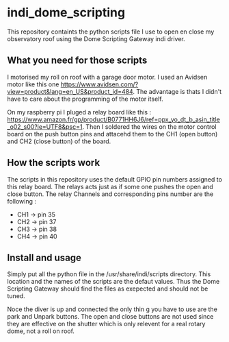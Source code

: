 # indi_dome_scripting

This repository containts the python scripts file I use to open en close my observatory roof using the Dome Scripting Gateway indi driver.


## What you need for those scripts
I motorised my roll on roof with a garage door motor. I used an Avidsen motor like this one https://www.avidsen.com/?view=product&lang=en_US&product_id=484. The advantage is thats I didn't have to care about the programming of the motor itself.

On my raspberry pi I pluged a relay board like this : https://www.amazon.fr/gp/product/B0771HH6J6/ref=ppx_yo_dt_b_asin_title_o02_s00?ie=UTF8&psc=1. Then I soldered the wires on the motor control board on the push button pins and attacehd them to the CH1 (open button) and CH2 (close button) of the board. 

## How the scripts work 
The scripts in this repository uses the default GPIO pin numbers assigned to this relay board. The relays acts just as if some one pushes the open and close button. The relay Channels and corresponding pins number are the following :

- CH1 -> pin 35
- CH2 -> pin 37
- CH3 -> pin 38
- CH4 -> pin 40


## Install and usage

Simply put all the python file in the /usr/share/indi/scripts directory. This location and the names of the scripts are the defaut values. Thus the Dome Scripting Gateway should find the files as exepected and should not be tuned.

Noce the diver is up and connected the only thin g you have to use are the park and Unpark buttons. The open and close buttons are not used since they are effective on the shutter which is only relevent for a real rotary dome, not a roll on roof.
